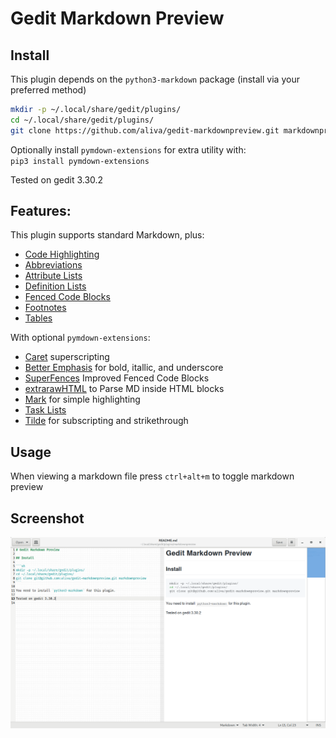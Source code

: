 # Gedit Markdown Preview

## Install
This plugin depends on the `python3-markdown` package (install via your preferred method)

```sh
mkdir -p ~/.local/share/gedit/plugins/
cd ~/.local/share/gedit/plugins/
git clone https://github.com/aliva/gedit-markdownpreview.git markdownpreview
```
Optionally install `pymdown-extensions` for extra utility with:   
`pip3 install pymdown-extensions`

Tested on gedit 3.30.2

## Features:
This plugin supports standard Markdown, plus:
- [Code Highlighting](https://python-markdown.github.io/extensions/code_hilite/)
- [Abbreviations](https://python-markdown.github.io/extensions/abbreviations/)
- [Attribute Lists](https://python-markdown.github.io/extensions/attr_list/)
- [Definition Lists](https://python-markdown.github.io/extensions/definition_lists/)
- [Fenced Code Blocks](https://python-markdown.github.io/extensions/fenced_code_blocks/)
- [Footnotes](https://python-markdown.github.io/extensions/footnotes/)
- [Tables](https://python-markdown.github.io/extensions/tables/)

With optional `pymdown-extensions`:   
- [Caret](https://facelessuser.github.io/pymdown-extensions/extensions/caret/) superscripting
- [Better Emphasis](https://facelessuser.github.io/pymdown-extensions/extensions/betterem/) for bold, itallic, and underscore
- [SuperFences](https://facelessuser.github.io/pymdown-extensions/extensions/superfences/) Improved Fenced Code Blocks
- [extrarawHTML](https://facelessuser.github.io/pymdown-extensions/extensions/extrarawhtml/) to Parse MD inside HTML blocks
- [Mark](https://facelessuser.github.io/pymdown-extensions/extensions/mark/) for simple highlighting
- [Task Lists](https://facelessuser.github.io/pymdown-extensions/extensions/tasklist/)
- [Tilde](https://facelessuser.github.io/pymdown-extensions/extensions/tilde/) for subscripting and strikethrough

## Usage

When viewing a markdown file press `ctrl+alt+m` to toggle markdown preview

## Screenshot

![screenshot](/screenshot.png)
